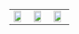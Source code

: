 
<table>
  <tr>
    <td><img src="https://user-images.githubusercontent.com/86686024/212432010-43be5df5-4616-43e0-9a92-8eac6e9fda2c.png" width="80%"></td>
    <td><img src="https://user-images.githubusercontent.com/86686024/212432013-14302b9e-7e24-48c1-b87c-42ae87b9d36c.png" width="80%"></td>
    <td><img src="https://user-images.githubusercontent.com/86686024/212432014-3af4d42f-ac2b-47f1-8784-4edbeb446944.png" width="80%"></td>
  </tr>
 </table>

